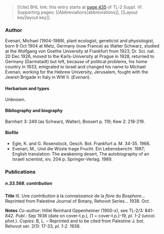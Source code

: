 > [!cite] BHL link: this entry starts at [page 435](https://www.biodiversitylibrary.org/item/103835#page/445/mode/1up) of TL-2 Suppl. VI.
> Supporting pages: [[Abbreviations|abbreviations]], [[Layout key|layout key]].

### Author

Evenari, Michael (1904-1989), plant ecologist, geneticist and physiologist, born 9 Oct 1904 at Metz, Germany (now France) as Walter Schwarz, studied at the Wolfgang von Goethe University at Frankfurt from 1923, Dr. Sci. nat. 20 Dec 1926, moved to the Karls-University at Prague in 1928, returned to Germany (Darmstadt) but left, because of political problems, his home country in 1933, emigrated to Israel and changed his name to Michael Evenari, working for the Hebrew University, Jerusalem, fought with the Jewish Brigade in Italy in WW II. (*Evenari*).

#### Herbarium and types

Unknown.

#### Bibliography and biography

Barnhart 3: 249 (as Schwarz, Walter); Bossert p. 119; Kew 2: 218-219.

#### Biofile

- Egle, K. and G. Rosenstock, Gesch. Bot. Frankfurt a. M. 34-35. 1966.
- Evenari, M., Und die Wüste trage Frucht. Ein Lebensbericht. 1987; English translation: The awakening desert, The autobiography of an Israeli scientist, xiv, 204 p. Springer-Verlag. 1989.

### Publications

##### n.33.568. contribution

**Title**
III. Une *contribution* à la *connaissance* de la *flore* du *Bosphore*... Reprinted from Palestine Journal of Botany, Rehovot Series... 1938. Oct.

**Notes**
*Co-author*: Hillel Reinhard Oppenheimer (1900-x), see TL-2/3: 841-842.
*Publ*.: Sep 1938 (date on cover-t.p.), \[1 = cover-t.p.\]-19, *pl. 1-2* (uncol. phot.). *Copies*: B, L. – Reprinted and to be cited from Palestine J. bot. Rehovot ser. 2(1): 17-33, *pl. 1-2.* 1938.

